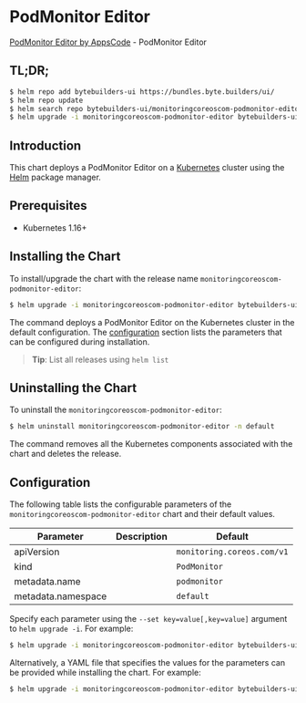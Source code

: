 # PodMonitor Editor

[PodMonitor Editor by AppsCode](https://byte.builders) - PodMonitor Editor

## TL;DR;

```bash
$ helm repo add bytebuilders-ui https://bundles.byte.builders/ui/
$ helm repo update
$ helm search repo bytebuilders-ui/monitoringcoreoscom-podmonitor-editor --version=v0.4.4
$ helm upgrade -i monitoringcoreoscom-podmonitor-editor bytebuilders-ui/monitoringcoreoscom-podmonitor-editor -n default --create-namespace --version=v0.4.4
```

## Introduction

This chart deploys a PodMonitor Editor on a [Kubernetes](http://kubernetes.io) cluster using the [Helm](https://helm.sh) package manager.

## Prerequisites

- Kubernetes 1.16+

## Installing the Chart

To install/upgrade the chart with the release name `monitoringcoreoscom-podmonitor-editor`:

```bash
$ helm upgrade -i monitoringcoreoscom-podmonitor-editor bytebuilders-ui/monitoringcoreoscom-podmonitor-editor -n default --create-namespace --version=v0.4.4
```

The command deploys a PodMonitor Editor on the Kubernetes cluster in the default configuration. The [configuration](#configuration) section lists the parameters that can be configured during installation.

> **Tip**: List all releases using `helm list`

## Uninstalling the Chart

To uninstall the `monitoringcoreoscom-podmonitor-editor`:

```bash
$ helm uninstall monitoringcoreoscom-podmonitor-editor -n default
```

The command removes all the Kubernetes components associated with the chart and deletes the release.

## Configuration

The following table lists the configurable parameters of the `monitoringcoreoscom-podmonitor-editor` chart and their default values.

|     Parameter      | Description |                Default                |
|--------------------|-------------|---------------------------------------|
| apiVersion         |             | <code>monitoring.coreos.com/v1</code> |
| kind               |             | <code>PodMonitor</code>               |
| metadata.name      |             | <code>podmonitor</code>               |
| metadata.namespace |             | <code>default</code>                  |


Specify each parameter using the `--set key=value[,key=value]` argument to `helm upgrade -i`. For example:

```bash
$ helm upgrade -i monitoringcoreoscom-podmonitor-editor bytebuilders-ui/monitoringcoreoscom-podmonitor-editor -n default --create-namespace --version=v0.4.4 --set apiVersion=monitoring.coreos.com/v1
```

Alternatively, a YAML file that specifies the values for the parameters can be provided while
installing the chart. For example:

```bash
$ helm upgrade -i monitoringcoreoscom-podmonitor-editor bytebuilders-ui/monitoringcoreoscom-podmonitor-editor -n default --create-namespace --version=v0.4.4 --values values.yaml
```
